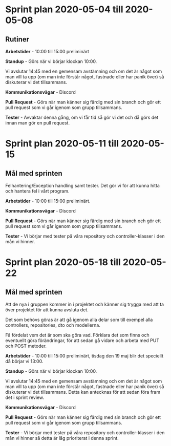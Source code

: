 # Sprint plan 2020-05-04 till 2020-05-08

## Rutiner

**Arbetstider** - 10:00 till 15:00 preliminärt 

**Standup** - Görs när vi börjar klockan 10:00.

Vi avslutar 14:45 med en gemensam avstämning och om det är något som man vill ta upp (om man inte förstår något, fastnade eller har panik över) så diskuterar vi det tillsammans.

**Kommunikationsvägar** - Discord

**Pull Request** - Görs när man känner sig färdig med sin branch och gör ett pull request som vi går igenom som grupp tillsammans.

**Tester** - Avvaktar denna gång, om vi får tid så gör vi det och då görs det innan man gör en pull request.

# Sprint plan 2020-05-11 till 2020-05-15
## Mål med sprinten
Felhantering/Exception handling samt tester.
Det gör vi för att kunna hitta och hantera fel i vårt program. 

**Arbetstider** - 10:00 till 15:00 preliminärt.

**Kommunikationsvägar** - Discord

**Pull Request** - Görs när man känner sig färdig med sin branch och gör ett pull request som vi går igenom som grupp tillsammans.

**Tester** - Vi börjar med tester på våra repository och controller-klasser i den mån vi hinner.

# Sprint plan 2020-05-18 till 2020-05-22

## Mål med sprinten

Att de nya i gruppen kommer in i projektet och känner sig trygga med att ta över projektet för att kunna avsluta det.

Det som behövs göras är att gå igenom alla delar som till exempel alla controllers, repositories, dto och modellerna.

Få fördelat vem det är som ska göra vad. Förklara det som finns och eventuellt göra förändringar, för att sedan gå vidare och arbeta med PUT och POST metoder.

**Arbetstider** - 10:00 till 15:00 preliminärt, tisdag den 19 maj blir det speciellt då börjar vi 13:00.

**Standup** - Görs när vi börjar klockan 10:00.

Vi avslutar 14:45 med en gemensam avstämning och om det är något som man vill ta upp (om man inte förstår något, fastnade eller har panik över) så diskuterar vi det tillsammans. Detta kan antecknas för att sedan föra fram det i sprint review.

**Kommunikationsvägar** - Discord

**Pull Request** - Görs när man känner sig färdig med sin branch och gör ett pull request som vi går igenom som grupp tillsammans.

**Tester** - Vi börjar med tester på våra repository och controller-klasser i den mån vi hinner så detta är låg prioriterat i denna sprint.



